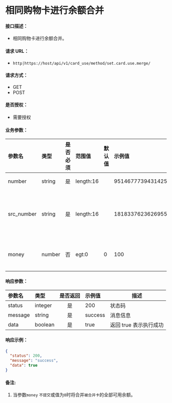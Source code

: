 # 相同购物卡进行余额合并

#### 接口描述：
- 相同购物卡进行余额合并。

#### 请求 URL：
- `http|https://host/api/v1/card_use/method/set.card.use.merge/`

#### 请求方式：
- GET
- POST

#### 是否授权：
- 需要授权

#### 业务参数：
|参数名|类型|是否必须|范围值|默认值|示例值|描述|
|:----|:---|:---:|:-----|:-----|:-----|-----|
|number |string |是 |length:16 | |9514677739431425 |卡号 |
|src_number |string |是 |length:16 | |1818337623626955 |被合并卡卡号 |
|money |number |否 |egt:0 |0 |100 |合并金额 |

#### 响应参数：
|参数名|类型|是否返回|示例值|描述|
|:-----|:-----|:---:|:-----|-----|
|status |integer |是 |200 |状态码 |
|message |string |是 |success |消息信息 |
|data |boolean |是 |true |返回 true 表示执行成功 |

#### 响应示例：
```json
{
  "status": 200,
  "message": "success",
  "data": true
}
```

#### 备注:
1. 当参数`money` `不提交`或值为`0`时将合并`被合并卡`的全部可用余额。
